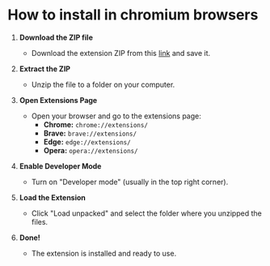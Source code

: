 # How to install in chromium browsers

1. **Download the ZIP file**
   - Download the extension ZIP from this [link](https://github.com/adam4056/Tab-R/releases/) and save it.

2. **Extract the ZIP**
   - Unzip the file to a folder on your computer.

3. **Open Extensions Page**
   - Open your browser and go to the extensions page:
     - **Chrome:** `chrome://extensions/`
     - **Brave:** `brave://extensions/`
     - **Edge:** `edge://extensions/`
     - **Opera:** `opera://extensions/`

4. **Enable Developer Mode**
   - Turn on "Developer mode" (usually in the top right corner).

5. **Load the Extension**
   - Click "Load unpacked" and select the folder where you unzipped the files.

6. **Done!**
   - The extension is installed and ready to use.
